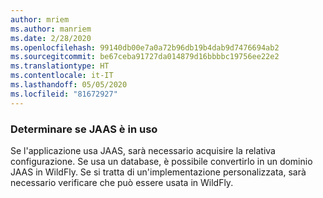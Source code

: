 ```yaml
---
author: mriem
ms.author: manriem
ms.date: 2/28/2020
ms.openlocfilehash: 99140db00e7a0a72b96db19b4dab9d7476694ab2
ms.sourcegitcommit: be67ceba91727da014879d16bbbbc19756ee22e2
ms.translationtype: HT
ms.contentlocale: it-IT
ms.lasthandoff: 05/05/2020
ms.locfileid: "81672927"
---
```

### <a name="determine-whether-jaas-is-in-use"></a>Determinare se JAAS è in uso

Se l'applicazione usa JAAS, sarà necessario acquisire la relativa configurazione. Se usa un database, è possibile convertirlo in un dominio JAAS in WildFly. Se si tratta di un'implementazione personalizzata, sarà necessario verificare che può essere usata in WildFly.
